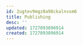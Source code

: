```yaml
---
id: 2ugtev9mgz0a98ckalnvsm6
title: Publishing
desc: ''
updated: 1727893896914
created: 1727893896914
---
```

